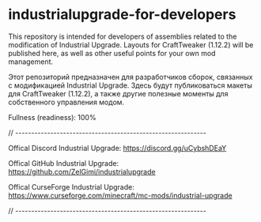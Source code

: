 # industrialupgrade-for-developers

This repository is intended for developers of assemblies related to the modification of Industrial Upgrade. Layouts for CraftTweaker (1.12.2) will be published here, as well as other useful points for your own mod management.

Этот репозиторий предназначен для разработчиков сборок, связанных с модификацией Industrial Upgrade. Здесь будут публиковаться макеты для CraftTweaker (1.12.2), а также другие полезные моменты для собственного управления модом.

Fullness (readiness): 100%

// ------------------------------------------------------------ 

Offical Discord Industrial Upgrade: https://discord.gg/uCybshDEaY

Offical GitHub Industrial Upgrade: https://github.com/ZelGimi/industrialupgrade

Offical CurseForge Industrial Upgrade: https://www.curseforge.com/minecraft/mc-mods/industrial-upgrade

// ------------------------------------------------------------ 
